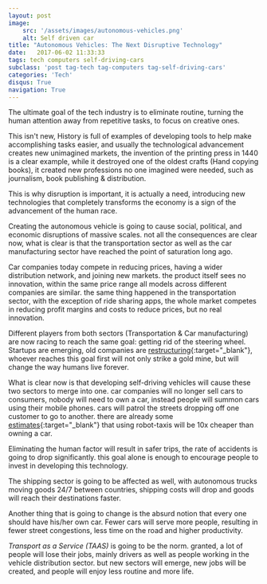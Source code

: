 ```yaml
---
layout: post
image: 
    src: '/assets/images/autonomous-vehicles.png'
    alt: Self driven car
title: "Autonomous Vehicles: The Next Disruptive Technology"
date:   2017-06-02 11:33:33
tags: tech computers self-driving-cars
subclass: 'post tag-tech tag-computers tag-self-driving-cars'
categories: 'Tech'
disqus: True
navigation: True
---
```


The ultimate goal of the tech industry is to eliminate routine, turning the
human attention away from repetitive tasks, to focus on creative ones.

This isn't new, History is full of examples of developing tools to help
make accomplishing tasks easier, and usually the technological advancement creates
new unimagined markets, the invention of the printing press in 1440 is a clear
example, while it destroyed one of the oldest crafts (Hand copying books), it
created new professions no one imagined were needed, such as journalism, book
publishing & distribution.

This is why disruption is important, it is actually a need, introducing new
technologies that completely transforms the economy is a sign of the advancement
of the human race.

Creating the autonomous vehicle is going to cause social, political, and economic
disruptions of massive scales. not all the consequences are clear now, what is
clear is that the transportation sector as well as the car manufacturing sector
have reached the point of saturation long ago.

Car companies today compete in reducing prices, having a wider distribution
network, and joining new markets. the product itself sees no innovation, within
the same price range all models across different companies are similar. the same
thing happened in the transportation sector, with the exception of ride sharing
apps, the whole market competes in reducing profit margins and costs to reduce
prices, but no real innovation.

Different players from both sectors (Transportation & Car manufacturing)
are now racing to reach the same goal: getting rid of the steering wheel. Startups are
emerging, old companies are [restructuring](http://www.businessinsider.com/ford-is-no-longer-a-car-company-2017-5){:target="_blank"},
whoever reaches this goal first will not only strike a gold mine, but will
change the way humans live forever.

What is clear now is that developing self-driving vehicles will cause these
two sectors to merge into one. car companies will no longer sell cars to consumers,
nobody will need to own a car, instead people will summon cars using their mobile
phones. cars will patrol the streets dropping off one customer to go to another.
there are already some [estimates](http://www.cnbc.com/2017/05/23/reporters-notebook-be-warned-us25-oil-is-coming-and-along-with-it-a-new-world-order.html){:target="_blank"} that using robot-taxis will be 10x cheaper than owning
a car.

Eliminating the human factor will result in safer trips, the rate of accidents
is going to drop significantly. this goal alone is enough to encourage people to
invest in developing this technology.

The shipping sector is going to be affected as well, with autonomous trucks moving
goods 24/7 between countries, shipping costs will drop and goods will reach their
destinations faster.

Another thing that is going to change is the absurd notion that every one should
have his/her own car. Fewer cars will serve more people, resulting in fewer street
congestions, less time on the road and higher productivity.

*Transport as a Service (TAAS)* is going to be the norm. granted, a lot of people
will lose their jobs, mainly drivers as well as people working in the vehicle distribution
sector. but new sectors will emerge, new jobs will be created, and people will
enjoy less routine and more life.